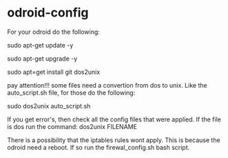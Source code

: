 # odroid-config

For your odroid do the following:

sudo apt-get update -y

sudo apt-get upgrade -y

sudo apt=get install git dos2unix



pay attention!!!
some files need a convertion from dos to unix. 
Like the auto_script.sh file, for those do the following:

sudo dos2unix auto_script.sh



If you get error's, then check all the config files that were applied. If the file is dos run the command: dos2unix FILENAME


There is a possibility that the iptables rules wont apply. This is because the odroid need a reboot. If so run the firewal_config.sh bash script.
